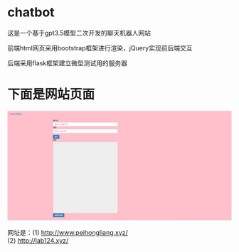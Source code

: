 # chatbot
这是一个基于gpt3.5模型二次开发的聊天机器人网站

前端html网页采用bootstrap框架进行渲染，jQuery实现前后端交互

后端采用flask框架建立微型测试用的服务器
# 下面是网站页面

![image](https://github.com/SCUlsl/chatbot/blob/main/chatbot%20website.png)


网址是：(1) http://www.peihongliang.xyz/  
       (2) http://lab124.xyz/
